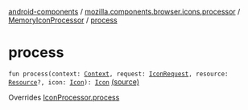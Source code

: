 [android-components](../../index.md) / [mozilla.components.browser.icons.processor](../index.md) / [MemoryIconProcessor](index.md) / [process](./process.md)

# process

`fun process(context: `[`Context`](https://developer.android.com/reference/android/content/Context.html)`, request: `[`IconRequest`](../../mozilla.components.browser.icons/-icon-request/index.md)`, resource: `[`Resource`](../../mozilla.components.browser.icons/-icon-request/-resource/index.md)`?, icon: `[`Icon`](../../mozilla.components.browser.icons/-icon/index.md)`): `[`Icon`](../../mozilla.components.browser.icons/-icon/index.md) [(source)](https://github.com/mozilla-mobile/android-components/blob/master/components/browser/icons/src/main/java/mozilla/components/browser/icons/processor/MemoryIconProcessor.kt#L21)

Overrides [IconProcessor.process](../-icon-processor/process.md)

